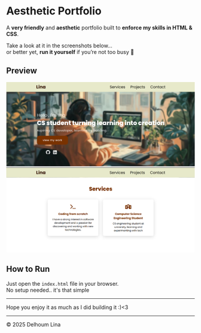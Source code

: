 #  Aesthetic Portfolio

A **very friendly** and **aesthetic** portfolio built to **enforce my skills in HTML & CSS**.  

Take a look at it in the screenshots below...  
or better yet, **run it yourself** if you’re not too busy 🤣

##  Preview
![Alt text](portfolio.png)
![Alt text](portfolio2.png)

##  How to Run
Just open the `index.html` file in your browser.  
No setup needed.. it's that simple 

---

Hope you enjoy it as much as I did building it :)<3 


-----
© 2025 Delhoum Lina 